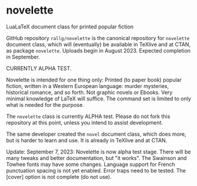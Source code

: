 # novelette
LuaLaTeX document class for printed popular fiction

GitHub repository `rallg/novelette` is the canonical repository
for `novelette` document class, which will (eventually) be available
in TeXlive and at CTAN, as package `novelette`. Uploads begin
in August 2023. Expected completion in September.

CURRENTLY ALPHA TEST.

Novelette is intended for one thing only: Printed (to paper book) popular
fiction, written in a Western European language: murder mysteries,
historical romance, and so forth. Not graphic novels or Ebooks.
Very minimal knowledge of LaTeX will suffice. The command set is limited
to only what is needed for the purpose.

The `novelette` class is currently ALPHA test. Please do not fork
this repository at this point, unless you intend to assist development.

The same developer created the `novel` document class, which does more,
but is harder to learn and use. It is already in TeXlive and at CTAN.

Update: September 7, 2023: Novelette is now alpha test stage. There will
be many tweaks and better documentation, but "it works". The Swainson
and Towhee fonts may have some changes. Language support for French
punctuation spacing is not yet enabled. Error traps need to be tested.
The [cover] option is not complete (do not use).
